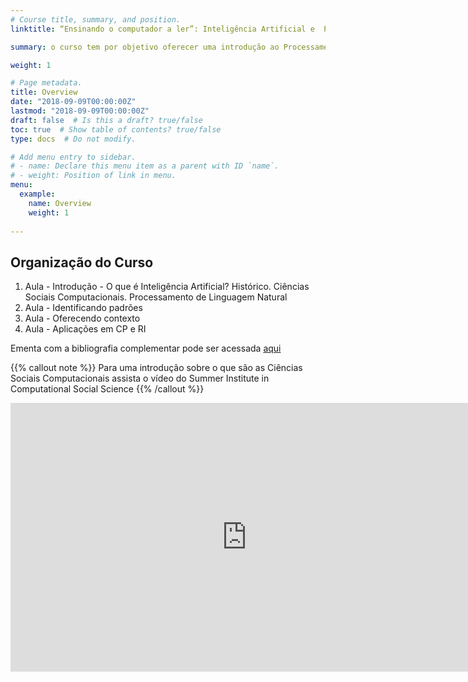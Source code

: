 ```yaml
---
# Course title, summary, and position.
linktitle: “Ensinando o computador a ler”: Inteligência Artificial e  Processamento de Linguagem Natural nas Ciências Sociais

summary: o curso tem por objetivo oferecer uma introdução ao Processamento de Linguagem Natural sob a perspectiva das Ciências Sociais, destacadamente, a Ciência Política e Relações Internacionais. Dividido em quatro encontros oferece um panorama do campo e foco em algumas aplicações desde uma análise descritiva mais básica à instruções de abordagem focadas em modelagem de tópicos.

weight: 1

# Page metadata.
title: Overview
date: "2018-09-09T00:00:00Z"
lastmod: "2018-09-09T00:00:00Z"
draft: false  # Is this a draft? true/false
toc: true  # Show table of contents? true/false
type: docs  # Do not modify.

# Add menu entry to sidebar.
# - name: Declare this menu item as a parent with ID `name`.
# - weight: Position of link in menu.
menu:
  example:
    name: Overview
    weight: 1
    
---
```


## Organização do Curso

1) Aula - Introdução - O que é Inteligência Artificial? Histórico. Ciências Sociais Computacionais. Processamento de Linguagem Natural
2) Aula - Identificando padrões
3) Aula - Oferecendo contexto
4) Aula - Aplicações em CP e RI

Ementa com a bibliografia complementar pode ser acessada [aqui](https://www.academia.edu/43392476/Ementa_Workshop_An%C3%A1lise_de_Redes_2020_1_UNILA_GRISUL_RIPPERP_)


{{% callout note %}}
Para uma introdução sobre o que são as Ciências Sociais Computacionais assista o vídeo do Summer Institute in Computational Social Science
{{% /callout %}}

<iframe width="755" height="430" src="https://www.youtube.com/watch?v=zGG9wPl1C5E" frameborder="0" allow="accelerometer; autoplay; clipboard-write; encrypted-media; gyroscope; picture-in-picture" allowfullscreen></iframe>




